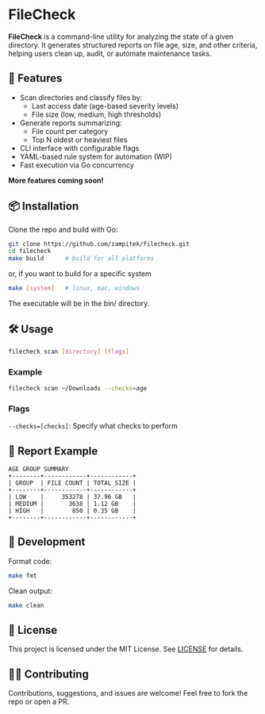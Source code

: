 # FileCheck

**FileCheck** is a command-line utility for analyzing the state of a given directory. It generates structured reports on file age, size, and other criteria, helping users clean up, audit, or automate maintenance tasks.

## 🚀 Features

- Scan directories and classify files by:
  - Last access date (age-based severity levels)
  - File size (low, medium, high thresholds)
- Generate reports summarizing:
  - File count per category
  - Top N oldest or heaviest files
- CLI interface with configurable flags
- YAML-based rule system for automation (WIP)
- Fast execution via Go concurrency

**More features coming soon!**

## 📦 Installation

Clone the repo and build with Go:

```bash
git clone https://github.com/zampitek/filecheck.git
cd filecheck
make build 		# build for all platforms
```
or, if you want to build for a specific system
```bash
make [system]   # linux, mac, windows
```

The executable will be in the bin/ directory.


## 🛠 Usage

```bash
filecheck scan [directory] [flags]
```

### Example

```bash 
filecheck scan ~/Downloads --checks=age
```

### Flags

`--checks=[checks]`: Specify what checks to perform

## 📁 Report Example

```
AGE GROUP SUMMARY
+--------+------------+------------+
| GROUP  | FILE COUNT | TOTAL SIZE |
+--------+------------+------------+
| LOW    |     353278 | 37.96 GB   |
| MEDIUM |       3638 | 1.12 GB    |
| HIGH   |        850 | 0.35 GB    |
+--------+------------+------------+
```

## 🧪 Development

Format code:
```bash
make fmt
```

Clean output:
```bash
make clean
```

## 🧾 License
This project is licensed under the MIT License. See [LICENSE](./LICENSE) for details.

## 🙋‍♂️ Contributing
Contributions, suggestions, and issues are welcome! Feel free to fork the repo or open a PR.